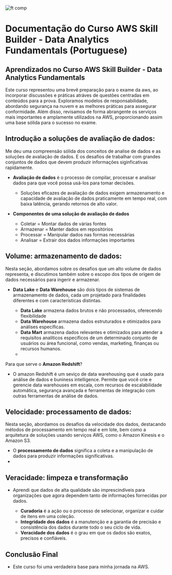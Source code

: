 ![ft comp](https://s3.sa-east-1.amazonaws.com/remotar-assets-prod/company-profile-covers/cl7god9gt00lx04wg4p2a93zt.jpg)

# Documentação do Curso AWS Skill Builder - Data Analytics Fundamentals (Portuguese)

## Aprendizados no Curso AWS Skill Builder - Data Analytics Fundamentals

Este curso representou uma brevê preparação para o exame da aws, ao incorporar discussões e práticas atráves de questões centradas em conteúdos para a prova. Exploramos modelos de responsabilidade, abordando segurança na nuvem e as melhores práticas para assegurar conformidade. Além disso, revisamos de forma abrangente os serviços mais importantes e amplamente utilizados na AWS, proporcionando assim uma base sólida para o sucesso no exame.

## Introdução a soluções de avaliação de dados: 
  Me deu uma compreensão sólida dos conceitos de analise de dados e as soluções de avaliação de dados. E os desafios de trabalhar com grandes conjuntos de dados que devem produzir informações siginficativas rapidamente. 

- **Avaliação de dados** é o processo de compilar, processar e analisar dados para que você possa usá-los para tomar decisões. 
  - Soluções eficazes de avaliação de dados exigem armazenamento e capacidade de avaliação de dados praticamente em tempo real, com baixa latência, gerando retornos de alto valor.
  
- **Componentes de uma solução de avaliação de dados**
    - Coletar = Montar dados de várias fontes 
    - Armazenar = Manter dados em repositórios 
    - Processar = Manipular dados nas formas necessárias 
    - Analisar = Extrair dos dados informações importantes


## Volume: armazenamento de dados: 
  Nesta seção, abordamos sobre os desafios que um alto volume de dados representa, e discutimos também sobre o escopo dos tipos de origem de dados necessários para ingerir e armazenar.
  
  - **Data Lake** e **Data Warehouse** são dois tipos de sistemas de armazenamento de dados, cada um projetado para finalidades diferentes e com características distintas.

    - **Data Lake** armazena dados brutos e não processados, oferecendo flexibilidade
    - **Data Warehouse** armazena dados estruturados e otimizados para análises específicas.
    - **Data Mart** armazena dados relevantes e otimizados para atender a requisitos analíticos específicos de um determinado conjunto de usuários ou área funcional, como vendas, marketing, finanças ou recursos humanos.
    - 
Para que serve o **Amazon Redshift**?
  
- O amazon Redshift é um seviço de data warehousing que é usado para análise de dados e buniness intelligence. Permite que você crie e gerencie data warehouses em escala, com recursos de escalabilidade automática, segurança avançada e ferramentas de integração com outras ferramentas de análise de dados.

## Velocidade: processamento de dados: 
  Nesta seção, abordamos os desafios da velocidade dos dados, destacando métodos de processamento em tempo real e em lote, bem como a arquitetura de soluções usando serviços AWS, como o Amazon Kinesis e o Amazon S3. 

  - O **processamento de dados** significa a coleta e a manipulação de dados para produzir informações significativas.
  - 
## Veracidade: limpeza e transformação 
- Aprendi que dados de alta qualidade são imprescindíveis para organizações que agora dependem tanto de informações fornecidas por dados.
  
  - **Curadoria** é a ação ou o processo de selecionar, organizar e cuidar de itens em uma coleção.
  - **Integridade dos dados** é a manutenção e a garantia de precisão e consistência dos dados durante todo o seu ciclo de vida.
  - **Veracidade dos dados** é o grau em que os dados são exatos, precisos e confiáveis.

## Conclusão Final
- Este curso foi uma verdadeira base para minha jornada na AWS.  